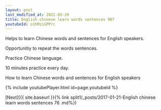 ```yaml
---
layout: post
last_modified_at: 2021-03-29
title: English chinese learn words sentences 907 
youtubeId: o1hMziGPPrc
---
```

 
 
Helps to learn Chinese words and sentences for English speakers.

Opportunitiy to repeat the words sentences. 

Practice Chinese language. 
 
10 minutes practice every day. 
 
How to learn Chinese words and sentences for English speakers 
 
{% include youtubePlayer.html id=page.youtubeId %}
 
 
[Next]({{ site.baseurl }}{% link  split1/_posts/2017-01-21-English chinese learn words sentences 76 .md%})
 
